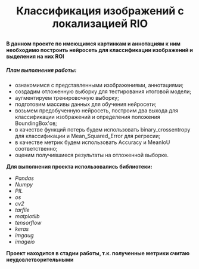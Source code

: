 # <p style="text-align: center;"> Классификация изображений с локализацией RIO </p>

**В данном проекте по имеющимся картинкам и аннотациям к ним необходимо построить нейросеть для классификации изображений и выделения на них ROI**

##### План выполнения работы:
- ознакомимся с представленными изображениями, аннотациями;
- создадим отложенную выборку для тестирования итоговой модели;
- аугментируем тренировочную выборку;
- подготовим массивы данных для обучения нейросети;
- возьмем предобученную нейросеть, построим два выхода для классификации изображений и определения положения BoundingBox'ов;
- в качестве функций потерь будем использовать binary_crossentropy для классификации и Mean_Squared_Error для регресии;
- в качестве метрик будем использовать Accuracy и MeanIoU соответственно;
- оценим получившиеся результаты на отложенной выборке.


**Для выполнения проекта использовались библиотеки:**  
- *Pandas*  
- *Numpy*  
- *PIL*
- *os*  
- *cv2*  
- *tarfile*
- *matplotlib*  
- *tensorflow*  
- *keras*
- *imgaug*  
- *imageio*

**Проект находится в стадии работы, т.к. полученные метрики считаю неудовлетворительными**
